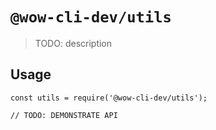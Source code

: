 # `@wow-cli-dev/utils`

> TODO: description

## Usage

```
const utils = require('@wow-cli-dev/utils');

// TODO: DEMONSTRATE API
```
